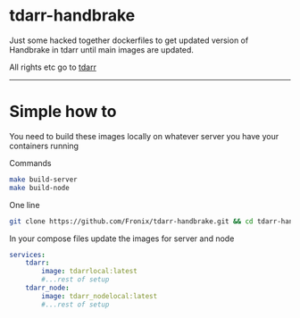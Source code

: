 # tdarr-handbrake
Just some hacked together dockerfiles to get updated version of Handbrake in tdarr until main images are updated.

All rights etc go to [tdarr](https://github.com/HaveAGitGat/Tdarr)

---

# Simple how to
You need to build these images locally on whatever server you have your containers running

Commands
```bash
make build-server
make build-node
```

One line
```bash
git clone https://github.com/Fronix/tdarr-handbrake.git && cd tdarr-handbrake && make build-server && make build-node
```

In your compose files update the images for server and node

```yaml
services:
    tdarr:
        image: tdarrlocal:latest
        #...rest of setup
    tdarr_node:
        image: tdarr_nodelocal:latest
        #...rest of setup
```
